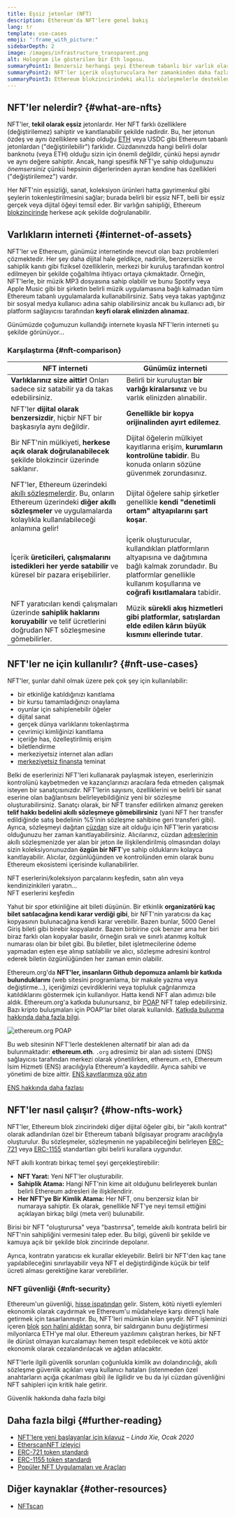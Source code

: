 ```yaml
---
title: Eşsiz jetonlar (NFT)
description: Ethereum'da NFT'lere genel bakış
lang: tr
template: use-cases
emoji: ":frame_with_picture:"
sidebarDepth: 2
image: /images/infrastructure_transparent.png
alt: Hologram ile gösterilen bir Eth logosu.
summaryPoint1: Benzersiz herhangi şeyi Ethereum tabanlı bir varlık olarak temsil etmenin yolu.
summaryPoint2: NFT'ler içerik oluşturuculara her zamankinden daha fazla güç veriyor.
summaryPoint3: Ethereum blokzincirindeki akıllı sözleşmelerle desteklenmektedir.
---
```


## NFT'ler nelerdir? {#what-are-nfts}

NFT'ler, **tekil olarak eşsiz** jetonlardır. Her NFT farklı özelliklere (değiştirilemez) sahiptir ve kanıtlanabilir şekilde nadirdir. Bu, her jetonun özdeş ve aynı özelliklere sahip olduğu [ETH](/glossary/#ether) veya USDC gibi Ethereum tabanlı jetonlardan ("değiştirilebilir") farklıdır. Cüzdanınızda hangi belirli dolar banknotu (veya ETH) olduğu sizin için önemli değildir, çünkü hepsi aynıdır ve aynı değere sahiptir. Ancak, hangi spesifik NFT'ye sahip olduğunuzu _önemsersiniz_ çünkü hepsinin diğerlerinden ayıran kendine has özellikleri ("değiştirilemez") vardır.

Her NFT'nin eşsizliği, sanat, koleksiyon ürünleri hatta gayrimenkul gibi şeylerin tokenleştirilmesini sağlar; burada belirli bir eşsiz NFT, belli bir eşsiz gerçek veya dijital öğeyi temsil eder. Bir varlığın sahipliği, Ethereum [blokzincirinde](/glossary/#blockchain) herkese açık şekilde doğrulanabilir.

<YouTube id="Xdkkux6OxfM" />

## Varlıkların interneti {#internet-of-assets}

NFT'ler ve Ethereum, günümüz internetinde mevcut olan bazı problemleri çözmektedir. Her şey daha dijital hale geldikçe, nadirlik, benzersizlik ve sahiplik kanıtı gibi fiziksel özelliklerin, merkezi bir kuruluş tarafından kontrol edilmeyen bir şekilde çoğaltılma ihtiyacı ortaya çıkmaktadır. Örneğin, NFT'lerle, bir müzik MP3 dosyasına sahip olabilir ve bunu Spotify veya Apple Music gibi bir şirketin belirli müzik uygulamasına bağlı kalmadan tüm Ethereum tabanlı uygulamalarda kullanabilirsiniz. Satış veya takas yaptığınız bir sosyal medya kullanıcı adına sahip olabilirsiniz ancak bu kullanıcı adı, bir platform sağlayıcısı tarafından **keyfi olarak elinizden alınamaz**.

Günümüzde çoğumuzun kullandığı internete kıyasla NFT'lerin interneti şu şekilde görünüyor...

### Karşılaştırma {#nft-comparison}

| NFT interneti                                                                                                                                                                                               | Günümüz interneti                                                                                                                                                                         |
| ----------------------------------------------------------------------------------------------------------------------------------------------------------------------------------------------------------- | ----------------------------------------------------------------------------------------------------------------------------------------------------------------------------------------- |
| **Varlıklarınız size aittir!** Onları sadece siz satabilir ya da takas edebilirsiniz.                                                                                                                       | Belirli bir kuruluştan **bir varlığı kiralarsınız** ve bu varlık elinizden alınabilir.                                                                                                    |
| NFT'ler **dijital olarak benzersizdir**, hiçbir NFT bir başkasıyla aynı değildir.                                                                                                                           | **Genellikle bir kopya orijinalinden ayırt edilemez**.                                                                                                                                    |
| Bir NFT'nin mülkiyeti, **herkese açık olarak doğrulanabilecek** şekilde blokzincir üzerinde saklanır.                                                                                                       | Dijital öğelerin mülkiyet kayıtlarına erişim, **kurumların kontrolüne tabidir**. Bu konuda onların sözüne güvenmek zorundasınız.                                                          |
| NFT'ler, Ethereum üzerindeki [akıllı sözleşmelerdir](/glossary/#smart-contract). Bu, onların Ethereum üzerindeki **diğer akıllı sözleşmeler** ve uygulamalarda kolaylıkla kullanılabileceği anlamına gelir! | Dijital öğelere sahip şirketler genellikle **kendi "denetimli ortam" altyapılarını şart koşar**.                                                                                          |
| İçerik **üreticileri, çalışmalarını istedikleri her yerde satabilir** ve küresel bir pazara erişebilirler.                                                                                                  | İçerik oluşturucular, kullandıkları platformların altyapısına ve dağıtımına bağlı kalmak zorundadır. Bu platformlar genellikle kullanım koşullarına ve **coğrafi kısıtlamalara** tabidir. |
| NFT yaratıcıları kendi çalışmaları üzerinde **sahiplik haklarını koruyabilir** ve telif ücretlerini doğrudan NFT sözleşmesine gömebilirler.                                                                 | Müzik **sürekli akış hizmetleri gibi platformlar, satışlardan elde edilen kârın büyük kısmını ellerinde tutar**.                                                                          |

## NFT'ler ne için kullanılır? {#nft-use-cases}

NFT'ler, şunlar dahil olmak üzere pek çok şey için kullanılabilir:

- bir etkinliğe katıldığınızı kanıtlama
- bir kursu tamamladığınızı onaylama
- oyunlar için sahiplenebilir öğeler
- dijital sanat
- gerçek dünya varlıklarını tokenlaştırma
- çevrimiçi kimliğinizi kanıtlama
- içeriğe has, özelleştirilmiş erişim
- biletlendirme
- merkeziyetsiz internet alan adları
- [merkeziyetsiz finansta](/glossary/#defi) teminat

Belki de eserlerinizi NFT'leri kullanarak paylaşmak isteyen, eserlerinizin kontrolünü kaybetmeden ve kazançlarınızı aracılara feda etmeden çalışmak isteyen bir sanatçısınızdır. NFT'lerin sayısını, özelliklerini ve belirli bir sanat eserine olan bağlantısını belirleyebildiğiniz yeni bir sözleşme oluşturabilirsiniz. Sanatçı olarak, bir NFT transfer edilirken almanız gereken **telif hakkı bedelini akıllı sözleşmeye gömebilirsiniz** (yani NFT her transfer edildiğinde satış bedelinin %5'inin sözleşme sahibine geri transferi gibi). Ayrıca, sözleşmeyi dağıtan [cüzdan](/glossary/#wallet) size ait olduğu için NFT'lerin yaratıcısı olduğunuzu her zaman kanıtlayabilirsiniz. Alıcılarınız, cüzdan [adreslerinin](/glossary/#address) akıllı sözleşmenizde yer alan bir jeton ile ilişkilendirilmiş olmasından dolayı sizin koleksiyonunuzdan **özgün bir NFT**'ye sahip olduklarını kolayca kanıtlayabilir. Alıcılar, özgünlüğünden ve kontrolünden emin olarak bunu Ethereum ekosistemi içerisinde kullanabilirler.

<Alert variant="update" className="mt-8">
<AlertEmoji text=":eyes:"/>
<AlertContent className="justify-between flex-row items-center">
  <div>NFT eserlerini/koleksiyon parçalarını keşfedin, satın alın veya kendinizinkileri yaratın...</div>
  <ButtonLink href="/dapps/?category=collectibles#explore">
    NFT eserlerini keşfedin
  </ButtonLink>
</AlertContent>
</Alert>

Yahut bir spor etkinliğine ait bileti düşünün. Bir etkinlik **organizatörü kaç bilet satılacağına kendi karar verdiği gibi**, bir NFT'nin yaratıcısı da kaç kopyasının bulunacağına kendi karar verebilir. Bazen bunlar, 5000 Genel Giriş bileti gibi birebir kopyalardır. Bazen birbirine çok benzer ama her biri biraz farklı olan kopyalar basılır, örneğin sıralı ve sınırlı atanmış koltuk numarası olan bir bilet gibi. Bu biletler, bilet işletmecilerine ödeme yapmadan eşten eşe alınıp satılabilir ve alıcı, sözleşme adresini kontrol ederek biletin özgünlüğünden her zaman emin olabilir.

Ethereum.org'da **NFT'ler, insanların Github depomuza anlamlı bir katkıda bulunduklarını** (web sitesini programlama, bir makale yazma veya değiştirme...), içeriğimizi çevirdiklerini veya topluluk çağrılarımıza katıldıklarını göstermek için kullanılıyor. Hatta kendi NFT alan adımızı bile aldık. Ethereum.org'a katkıda bulunursanız, bir [POAP](/glossary/#poap) NFT talep edebilirsiniz. Bazı kripto buluşmaları için POAP'lar bilet olarak kullanıldı. [Katkıda bulunma hakkında daha fazla bilgi](/contributing/#poap).

![ethereum.org POAP](./poap.png)

Bu web sitesinin NFT'lerle desteklenen alternatif bir alan adı da bulunmaktadır: **ethereum.eth**. `.org` adresimiz bir alan adı sistemi (DNS) sağlayıcısı tarafından merkezi olarak yönetilirken, ethereum`.eth`, Ethereum İsim Hizmeti (ENS) aracılığıyla Ethereum'a kaydedilir. Ayrıca sahibi ve yönetimi de bize aittir. [ENS kayıtlarımıza göz atın](https://app.ens.domains/name/ethereum.eth)

[ENS hakkında daha fazlası](https://app.ens.domains)

<Divider />

## NFT'ler nasıl çalışır? {#how-nfts-work}

NFT'ler, Ethereum blok zincirindeki diğer dijital öğeler gibi, bir "akıllı kontrat" olarak adlandırılan özel bir Ethereum tabanlı bilgisayar programı aracılığıyla oluşturulur. Bu sözleşmeler, sözleşmenin ne yapabileceğini belirleyen [ERC-721](/glossary/#erc-721) veya [ERC-1155](/glossary/#erc-1155) standartları gibi belirli kurallara uygundur.

NFT akıllı kontratı birkaç temel şeyi gerçekleştirebilir:

- **NFT Yarat:** Yeni NFT'ler oluşturabilir.
- **Sahiplik Atama:** Hangi NFT'nin kime ait olduğunu belirleyerek bunları belirli Ethereum adresleri ile ilişkilendirir.
- **Her NFT'ye Bir Kimlik Atama:** Her NFT, onu benzersiz kılan bir numaraya sahiptir. Ek olarak, genellikle NFT'ye neyi temsil ettiğini açıklayan birkaç bilgi (meta veri) bulunabilir.

Birisi bir NFT "oluşturursa" veya "bastırırsa", temelde akıllı kontrata belirli bir NFT'nin sahipliğini vermesini talep eder. Bu bilgi, güvenli bir şekilde ve kamuya açık bir şekilde blok zincirinde depolanır.

Ayrıca, kontratın yaratıcısı ek kurallar ekleyebilir. Belirli bir NFT'den kaç tane yapılabileceğini sınırlayabilir veya NFT el değiştirdiğinde küçük bir telif ücreti alması gerektiğine karar verebilirler.

### NFT güvenliği {#nft-security}

Ethereum'un güvenliği, [hisse ispatından](/glossary/#pos) gelir. Sistem, kötü niyetli eylemleri ekonomik olarak caydırmak ve Ethereum'u müdaheleye karşı dirençli hale getirmek için tasarlanmıştır. Bu, NFT'leri mümkün kılan şeydir. NFT işleminizi içeren [blok](/glossary/#block) [son halini aldıktan](/glossary/#finality) sonra, bir saldırganın bunu değiştirmesi milyonlarca ETH'ye mal olur. Ethereum yazılımını çalıştıran herkes, bir NFT ile dürüst olmayan kurcalamayı hemen tespit edebilecek ve kötü aktör ekonomik olarak cezalandırılacak ve ağdan atılacaktır.

NFT'lerle ilgili güvenlik sorunları çoğunlukla kimlik avı dolandırıcılığı, akıllı sözleşme güvenlik açıkları veya kullanıcı hataları (istenmeden özel anahtarların açığa çıkarılması gibi) ile ilgilidir ve bu da iyi cüzdan güvenliğini NFT sahipleri için kritik hale getirir.

<ButtonLink href="/security/">
  Güvenlik hakkında daha fazla bilgi
</ButtonLink>

## Daha fazla bilgi {#further-reading}

- [NFT'lere yeni başlayanlar için kılavuz](https://linda.mirror.xyz/df649d61efb92c910464a4e74ae213c4cab150b9cbcc4b7fb6090fc77881a95d) – _Linda Xie, Ocak 2020_
- [EtherscanNFT izleyici](https://etherscan.io/nft-top-contracts)
- [ERC-721 token standardı](/developers/docs/standards/tokens/erc-721/)
- [ERC-1155 token standardı](/developers/docs/standards/tokens/erc-1155/)
- [Popüler NFT Uygulamaları ve Araçları](https://www.ethereum-ecosystem.com/blockchains/ethereum/nfts)

## Diğer kaynaklar {#other-resources}

- [NFTscan](https://nftscan.com/)

<Divider />

<QuizWidget quizKey="nfts" />
